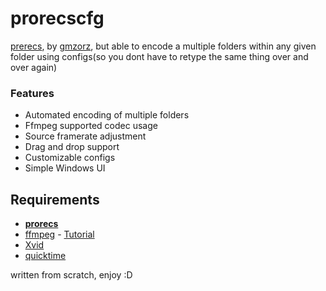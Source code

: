 # prorecscfg

[prerecs](https://github.com/gmzorz/prerecs), by [gmzorz](https://github.com/gmzorz), but able to encode a multiple folders within any given folder using configs(so you dont have to retype the same thing over and over again)

### Features

* Automated encoding of multiple folders
* Ffmpeg supported codec usage
* Source framerate adjustment
* Drag and drop support
* Customizable configs
* Simple Windows UI

## Requirements

* **[prorecs](https://github.com/xa1on/prorecs/releases)**
* [ffmpeg](https://ffmpeg.org/download.html#build-windows) - [Tutorial](https://www.youtube.com/watch?v=r1AtmY-RMyQ)
* [Xvid](https://www.xvid.com/download/)
* [quicktime](https://support.apple.com/kb/DL837)

written from scratch, enjoy :D

